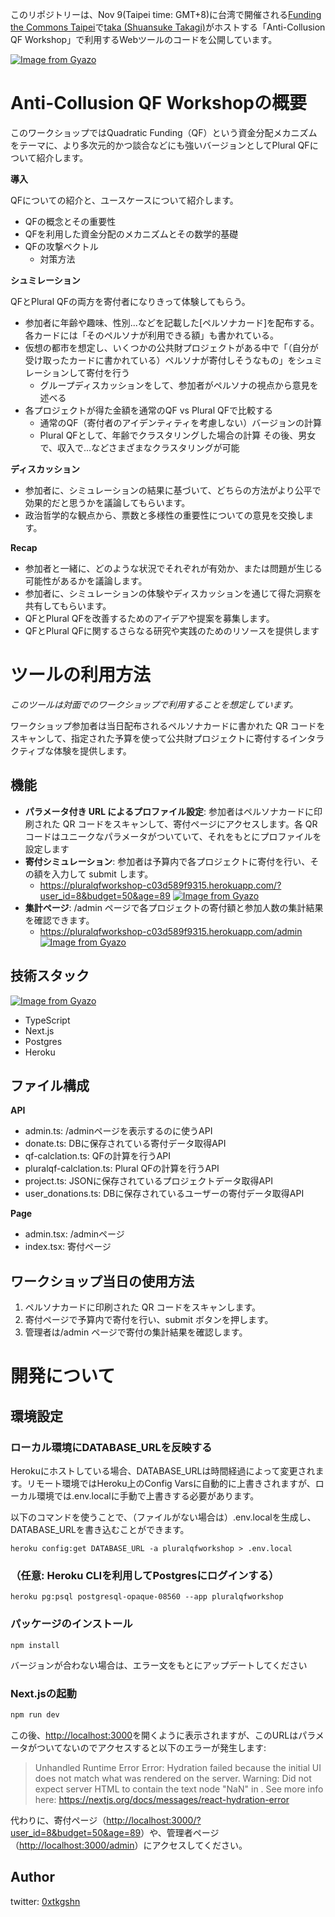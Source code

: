 このリポジトリーは、Nov 9(Taipei time: GMT+8)に台湾で開催される[Funding the Commons Taipei](https://fundingthecommons.io/taipei-2023)で[taka (Shuansuke Takagi)](https://twitter.com/0xcommune)がホストする「Anti-Collusion QF Workshop」で利用するWebツールのコードを公開しています。

[![Image from Gyazo](https://i.gyazo.com/e1431a6f1cbe155d3d508f36d2d0babe.png)](https://gyazo.com/e1431a6f1cbe155d3d508f36d2d0babe)

# Anti-Collusion QF Workshopの概要

このワークショップではQuadratic Funding（QF）という資金分配メカニズムをテーマに、より多次元的かつ談合などにも強いバージョンとしてPlural QFについて紹介します。


**導入**

QFについての紹介と、ユースケースについて紹介します。

- QFの概念とその重要性
- QFを利用した資金分配のメカニズムとその数学的基礎
- QFの攻撃ベクトル
 	- 対策方法

**シュミレーション**

QFとPlural QFの両方を寄付者になりきって体験してもらう。

- 参加者に年齢や趣味、性別...などを記載した[ペルソナカード]を配布する。各カードには「そのペルソナが利用できる額」も書かれている。
- 仮想の都市を想定し、いくつかの公共財プロジェクトがある中で「（自分が受け取ったカードに書かれている）ペルソナが寄付しそうなもの」をシュミレーションして寄付を行う
 	- グループディスカッションをして、参加者がペルソナの視点から意見を述べる
- 各プロジェクトが得た金額を通常のQF vs Plural QFで比較する
    - 通常のQF（寄付者のアイデンティティを考慮しない）バージョンの計算
    - Plural QFとして、年齢でクラスタリングした場合の計算
            その後、男女で、収入で...などさまざまなクラスタリングが可能

**ディスカッション**
- 参加者に、シミュレーションの結果に基づいて、どちらの方法がより公平で効果的だと思うかを議論してもらいます。
- 政治哲学的な観点から、票数と多様性の重要性についての意見を交換します。

**Recap**
- 参加者と一緒に、どのような状況でそれぞれが有効か、または問題が生じる可能性があるかを議論します。
- 参加者に、シミュレーションの体験やディスカッションを通じて得た洞察を共有してもらいます。
- QFとPlural QFを改善するためのアイデアや提案を募集します。
- QFとPlural QFに関するさらなる研究や実践のためのリソースを提供します


# ツールの利用方法

*このツールは対面でのワークショップで利用することを想定しています。*

ワークショップ参加者は当日配布されるペルソナカードに書かれた QR コードをスキャンして、指定された予算を使って公共財プロジェクトに寄付するインタラクティブな体験を提供します。



## 機能

- **パラメータ付き URL によるプロファイル設定**: 参加者はペルソナカードに印刷された QR コードをスキャンして、寄付ページにアクセスします。各 QR コードはユニークなパラメータがついていて、それをもとにプロファイルを設定します
- **寄付シミュレーション**: 参加者は予算内で各プロジェクトに寄付を行い、その額を入力して submit します。
  - https://pluralqfworkshop-c03d589f9315.herokuapp.com/?user_id=8&budget=50&age=89
  [![Image from Gyazo](https://i.gyazo.com/b7067014be7bbe793960a4ab68a089e8.png)](https://gyazo.com/b7067014be7bbe793960a4ab68a089e8)
- **集計ページ**: /admin ページで各プロジェクトの寄付額と参加人数の集計結果を確認できます。
  - https://pluralqfworkshop-c03d589f9315.herokuapp.com/admin
  [![Image from Gyazo](https://i.gyazo.com/1bc9107ce59749c36a2441da3c0524e3.png)](https://gyazo.com/1bc9107ce59749c36a2441da3c0524e3)

## 技術スタック

[![Image from Gyazo](https://i.gyazo.com/773a05c8764d8899152bba8b97a3063a.png)](https://gyazo.com/773a05c8764d8899152bba8b97a3063a)

- TypeScript
- Next.js
- Postgres
- Heroku

## ファイル構成

**API**
- admin.ts: /adminページを表示するのに使うAPI
- donate.ts: DBに保存されている寄付データ取得API
- qf-calclation.ts: QFの計算を行うAPI
- pluralqf-calclation.ts: Plural QFの計算を行うAPI
- project.ts: JSONに保存されているプロジェクトデータ取得API
- user_donations.ts: DBに保存されているユーザーの寄付データ取得API

**Page**
- admin.tsx: /adminページ
- index.tsx: 寄付ページ


## ワークショップ当日の使用方法

1. ペルソナカードに印刷された QR コードをスキャンします。
2. 寄付ページで予算内で寄付を行い、submit ボタンを押します。
3. 管理者は/admin ページで寄付の集計結果を確認します。

# 開発について

## 環境設定

### ローカル環境にDATABASE_URLを反映する
Herokuにホストしている場合、DATABASE_URLは時間経過によって変更されます。リモート環境ではHeroku上のConfig Varsに自動的に上書きされますが、ローカル環境では.env.localに手動で上書きする必要があります。

以下のコマンドを使うことで、（ファイルがない場合は）.env.localを生成し、DATABASE_URLを書き込むことができます。

```
heroku config:get DATABASE_URL -a pluralqfworkshop > .env.local
```

### （任意: Heroku CLIを利用してPostgresにログインする）

```
heroku pg:psql postgresql-opaque-08560 --app pluralqfworkshop
```

### パッケージのインストール
```
npm install
```
バージョンが合わない場合は、エラー文をもとにアップデートしてください

### Next.jsの起動

```bash
npm run dev
```

この後、[http://localhost:3000](http://localhost:3000)を開くように表示されますが、このURLはパラメータがついてないのでアクセスすると以下のエラーが発生します:
   >Unhandled Runtime Error
   > Error: Hydration failed because the initial UI does not match what was rendered on the server.
   > Warning: Did not expect server HTML to contain the text node "NaN" in .
   > See more info here: https://nextjs.org/docs/messages/react-hydration-error

代わりに、寄付ページ（[http://localhost:3000/?user_id=8&budget=50&age=89](http://localhost:3000/?user_id=8&budget=50&age=89)）や、管理者ページ（[http://localhost:3000/admin](http://localhost:3000/admin)）にアクセスしてください。


## Author

twitter: [0xtkgshn](https://twitter.com/0xcommune)

